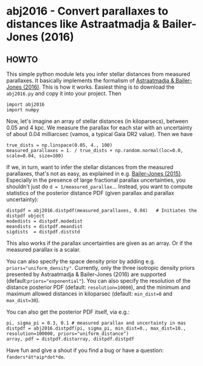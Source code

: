 # abj2016 - Convert parallaxes to distances like Astraatmadja &amp; Bailer-Jones (2016)

## HOWTO

This simple python module lets you infer stellar distances from measured parallaxes. 
It basically implements the formalism of [Astraatmadja &amp; Bailer-Jones (2016)](http://adsabs.harvard.edu/abs/2016ApJ...832..137A "ABJ2016 Paper").
This is how it works. Easiest thing is to download the `abj2016.py` and copy it into your project. Then
~~~~
import abj2016
import numpy 
~~~~
Now, let's imagine an array of stellar distances (in kiloparsecs), between 0.05 and 4 kpc. We measure the parallax for each star with an uncertainty of about 0.04 milliarcsec (vamos, a typical Gaia DR2 value). Then we have 
~~~~
true_dists = np.linspace(0.05, 4., 100)
measured_parallaxes = 1. / true_dists + np.random.normal(loc=0.0, scale=0.04, size=100)
~~~~
If we, in turn, want to infer the stellar distances from the measured parallaxes, that's not as easy, as explained in e.g. 
[Bailer-Jones (2015)](http://adsabs.harvard.edu/abs/2015PASP..127..994B "BJ2015 Paper"). Especially in the presence of large fractional parallax uncertainties, you shouldn't just do `d = 1/measured_parallax`... 
Instead, you want to compute statistics of the posterior distance PDF (given parallax and parallax uncertainty):
~~~~
distpdf = abj2016.distpdf(measured_parallaxes, 0.04)   # Initiates the distpdf object
modedists = distpdf.modedist
meandists = distpdf.meandist
sigdists  = distpdf.diststd
~~~~
This also works if the parallax uncertainties are given as an array. Or if the measured parallax is a scalar.

You can also specify the space density prior by adding e.g. `priors="uniform_density"`. Currently, only the three isotropic density priors presented by Astraatmadja &amp; Bailer-Jones (2016) are supported (default:`priors="exponential"`). You can also specify the resolution of the distance posterior PDF (default: `resolution=10000`), and the minimum and maximum allowed distances in kiloparsec (default: `min_dist=0` and `max_dist=30`).

You can also get the posterior PDF itself, via e.g.:
~~~~
pi, sigma_pi = 0.3, 0.1 # measured parallax and uncertainty in mas 
distpdf = abj2016.distpdf(pi, sigma_pi, min_dist=0., max_dist=10., resolution=100000, priors="uniform_distance")
array, pdf = distpdf.distarray, distpdf.distpdf
~~~~
Have fun and give a shout if you find a bug or have a question: `fanders*ät*aip*dot*de`.

